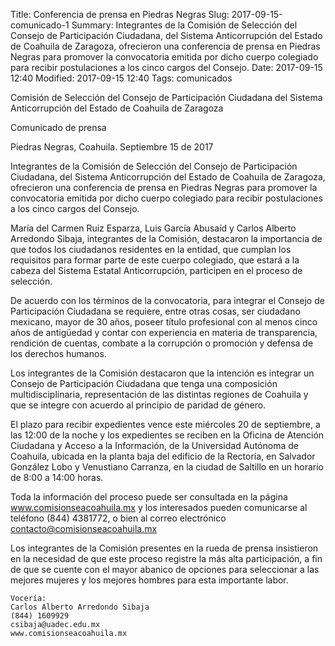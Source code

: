 Title: Conferencia de prensa en Piedras Negras
Slug: 2017-09-15-comunicado-1
Summary: Integrantes de la Comisión de Selección del Consejo de Participación Ciudadana, del Sistema Anticorrupción del Estado de Coahuila de Zaragoza, ofrecieron una conferencia de prensa en Piedras Negras para promover la convocatoria emitida por dicho cuerpo colegiado para recibir postulaciones a los cinco cargos del Consejo.
Date: 2017-09-15 12:40
Modified: 2017-09-15 12:40
Tags: comunicados


Comisión de Selección del Consejo de Participación Ciudadana del Sistema Anticorrupción del Estado de Coahuila de Zaragoza

Comunicado de prensa

Piedras Negras, Coahuila. Septiembre 15 de 2017

Integrantes de la Comisión de Selección del Consejo de Participación Ciudadana, del Sistema Anticorrupción del Estado de Coahuila de Zaragoza, ofrecieron una conferencia de prensa en Piedras Negras para promover la convocatoria emitida por dicho cuerpo colegiado para recibir postulaciones a los cinco cargos del Consejo.

María del Carmen Ruiz Esparza, Luis García Abusaíd y Carlos Alberto Arredondo Sibaja, integrantes de la Comisión, destacaron la importancia de que todos los ciudadanos residentes en la entidad, que cumplan los requisitos para formar parte de este cuerpo colegiado, que estará a la cabeza del Sistema Estatal Anticorrupción, participen en el proceso de selección.

De acuerdo con los términos de la convocatoria, para integrar el Consejo de Participación Ciudadana se requiere, entre otras cosas, ser ciudadano mexicano, mayor de 30 años, poseer título profesional con al menos cinco años de antigüedad y contar con experiencia en materia de transparencia, rendición de cuentas, combate a la corrupción o promoción y defensa de los derechos humanos.

Los integrantes de la Comisión destacaron que la intención es integrar un Consejo de Participación Ciudadana que tenga una composición multidisciplinaria, representación de las distintas regiones de Coahuila y que se integre con acuerdo al principio de paridad de género.

El plazo para recibir expedientes vence este miércoles 20 de septiembre, a las 12:00 de la noche y los expedientes se reciben en la Oficina de Atención Ciudadana y Acceso a la Información, de la Universidad Autónoma de Coahuila, ubicada en la planta baja del edificio de la Rectoría, en Salvador González Lobo y Venustiano Carranza, en la ciudad de Saltillo en un horario de 8:00 a 14:00 horas.

Toda la información del proceso puede ser consultada en la página www.comisionseacoahuila.mx y los interesados pueden comunicarse al teléfono (844) 4381772, o bien al correo electrónico contacto@comisionseacoahuila.mx

Los integrantes de la Comisión presentes en la rueda de prensa insistieron en la necesidad de que este proceso registre la más alta participación, a fin de que se cuente con el mayor abanico de opciones para seleccionar a las mejores mujeres y los mejores hombres para esta importante labor.

    Vocería:
    Carlos Alberto Arredondo Sibaja
    (844) 1609929
    csibaja@uadec.edu.mx
    www.comisionseacoahuila.mx
